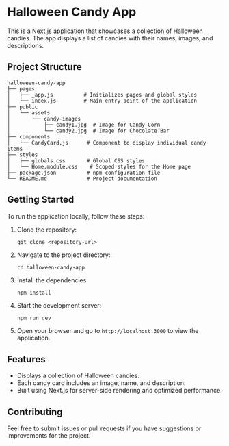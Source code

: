 # Halloween Candy App

This is a Next.js application that showcases a collection of Halloween candies. The app displays a list of candies with their names, images, and descriptions.

## Project Structure

```
halloween-candy-app
├── pages
│   ├── _app.js          # Initializes pages and global styles
│   └── index.js         # Main entry point of the application
├── public
│   └── assets
│       └── candy-images
│           ├── candy1.jpg  # Image for Candy Corn
│           └── candy2.jpg  # Image for Chocolate Bar
├── components
│   └── CandyCard.js      # Component to display individual candy items
├── styles
│   ├── globals.css       # Global CSS styles
│   └── Home.module.css    # Scoped styles for the Home page
├── package.json          # npm configuration file
└── README.md             # Project documentation
```

## Getting Started

To run the application locally, follow these steps:

1. Clone the repository:
   ```
   git clone <repository-url>
   ```

2. Navigate to the project directory:
   ```
   cd halloween-candy-app
   ```

3. Install the dependencies:
   ```
   npm install
   ```

4. Start the development server:
   ```
   npm run dev
   ```

5. Open your browser and go to `http://localhost:3000` to view the application.

## Features

- Displays a collection of Halloween candies.
- Each candy card includes an image, name, and description.
- Built using Next.js for server-side rendering and optimized performance.

## Contributing

Feel free to submit issues or pull requests if you have suggestions or improvements for the project.